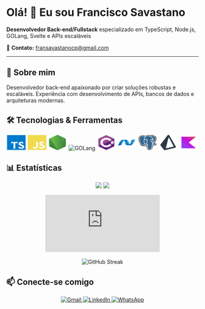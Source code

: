# Olá! 👋 Eu sou Francisco Savastano

**Desenvolvedor Back-end/Fullstack** especializado em TypeScript, Node.js, GOLang, Svelte e APIs escaláveis

📧 **Contato:** fransavastanocp@gmail.com

---

## 🚀 Sobre mim
Desenvolvedor back-end apaixonado por criar soluções robustas e escaláveis. Experiência com desenvolvimento de APIs, bancos de dados e arquiteturas modernas.

## 🛠️ Tecnologias & Ferramentas

<div align="center">
  <img alt="TypeScript" height="40" width="50" src="https://raw.githubusercontent.com/devicons/devicon/master/icons/typescript/typescript-original.svg"/>
  <img alt="JavaScript" height="40" width="50" src="https://raw.githubusercontent.com/devicons/devicon/master/icons/javascript/javascript-plain.svg"/>
  <img alt="Node.js" height="40" width="50" src="https://raw.githubusercontent.com/devicons/devicon/master/icons/nodejs/nodejs-original.svg"/>
  <img alt="GOLang" height="40" width="50" src="https://cdn.jsdelivr.net/gh/devicons/devicon@latest/icons/go/go-original-wordmark.svg" />
          
  <img alt="C#" height="40" width="50" src="https://raw.githubusercontent.com/devicons/devicon/master/icons/csharp/csharp-original.svg"/>
  <img alt=".NET" height="40" width="50" src="https://raw.githubusercontent.com/devicons/devicon/master/icons/dot-net/dot-net-original.svg"/>
  <img alt="PostgreSQL" height="40" width="50" src="https://raw.githubusercontent.com/devicons/devicon/master/icons/postgresql/postgresql-original.svg"/>
  <img alt="Prisma" height="40" width="50" src="https://raw.githubusercontent.com/devicons/devicon/master/icons/prisma/prisma-original.svg"/>
  <img alt="Kotlin" height="40" width="50" src="https://raw.githubusercontent.com/devicons/devicon/master/icons/kotlin/kotlin-original.svg"/>
</div>

## 📊 Estatísticas

<div align="center">
  <img height="180em" src="https://github-readme-stats.vercel.app/api?username=FranciscoSavastano&show_icons=true&theme=dark&include_all_commits=true&count_private=false"/>
  <img height="180em" src="https://github-readme-stats.vercel.app/api/top-langs/?username=FranciscoSavastano&layout=compact&langs_count=7&theme=dark"/>
</div>

<div align="center">
  <figure><embed src="https://wakatime.com/share/@FranciscoSavastano/4cf8ebd5-b11c-420d-a310-029024b36822.svg"></embed></figure>
</div>

<div align="center">
  <img src="https://streak-stats.demolab.com/?user=FranciscoSavastano&theme=dark" alt="GitHub Streak" />
</div>

## 📫 Conecte-se comigo

<div align="center">
  <a href="mailto:fransavastanocp@gmail.com">
    <img src="https://img.shields.io/badge/-Gmail-%23333?style=for-the-badge&logo=gmail&logoColor=white" alt="Gmail">
  </a>
  <a href="https://www.linkedin.com/in/franciscosavastano/" target="_blank">
    <img src="https://img.shields.io/badge/-LinkedIn-%230077B5?style=for-the-badge&logo=linkedin&logoColor=white" alt="LinkedIn">
  </a>
  <a href="https://wa.me/5521936184109" target="_blank">
    <img src="https://img.shields.io/badge/WhatsApp-25D366?style=for-the-badge&logo=whatsapp&logoColor=white" alt="WhatsApp">
  </a>
</div>


